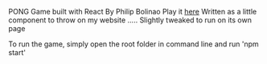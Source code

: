 PONG Game built with React
By Philip Bolinao
Play it [here](https://pong-pdb.web.app/)
Written as a little component to throw on my website .....
Slightly tweaked to run on its own page

To run the game, simply open the root folder in command line and run 'npm start'
